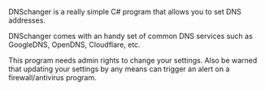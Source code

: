 DNSchanger is a really simple C# program that allows you to set DNS addresses.

DNSchanger comes with an handy set of common DNS services such as GoogleDNS, OpenDNS, Cloudflare, etc.


This program needs admin rights to change your settings. Also be warned that updating your settings by any means can trigger an alert on a firewall/antivirus program.